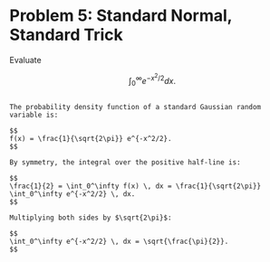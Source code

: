 # Problem 5: Standard Normal, Standard Trick

Evaluate

$$
\int_{0}^\infty e^{-x^2/2} dx.
$$

````{dropdown} Click to show solution

The probability density function of a standard Gaussian random variable is:

$$
f(x) = \frac{1}{\sqrt{2\pi}} e^{-x^2/2}.
$$

By symmetry, the integral over the positive half-line is:

$$
\frac{1}{2} = \int_0^\infty f(x) \, dx = \frac{1}{\sqrt{2\pi}} \int_0^\infty e^{-x^2/2} \, dx.
$$

Multiplying both sides by $\sqrt{2\pi}$:

$$
\int_0^\infty e^{-x^2/2} \, dx = \sqrt{\frac{\pi}{2}}.
$$

````
